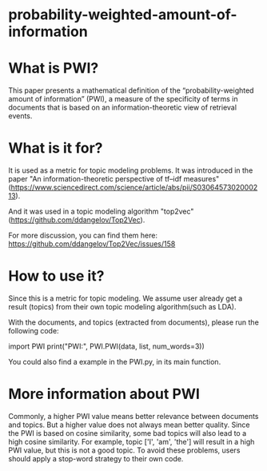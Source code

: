 # probability-weighted-amount-of-information

# What is PWI?

This paper presents a mathematical definition of the “probability-weighted amount of information” (PWI), a measure of the specificity of terms in documents that is based on an information-theoretic view of retrieval events.

# What is it for?
It is used as a metric for topic modeling problems. It was introduced in the paper "An information-theoretic perspective of tf–idf measures" (https://www.sciencedirect.com/science/article/abs/pii/S0306457302000213).

And it was used in a topic modeling algorithm "top2vec" (https://github.com/ddangelov/Top2Vec). 

For more discussion, you can find them here: https://github.com/ddangelov/Top2Vec/issues/158

# How to use it?
Since this is a metric for topic modeling. We assume user already get a result (topics) from their own topic modeling algorithm(such as LDA). 

With the documents, and topics (extracted from documents), please run the following code:

import PWI
print("PWI:", PWI.PWI(data, list, num_words=3))

You could also find a example in the PWI.py, in its main function.


# More information about PWI
Commonly, a higher PWI value means better relevance between documents and topics. But a higher value does not always mean better quality. 
Since the PWI is based on cosine similarity, some bad topics will also lead to a high cosine similarity. For example, topic ['I', 'am', 'the'] will result in a high PWI value, but this is not a good topic.
To avoid these problems, users should apply a stop-word strategy to their own code. 
